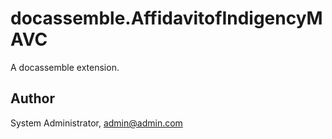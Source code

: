 # docassemble.AffidavitofIndigencyMAVC

A docassemble extension.

## Author

System Administrator, admin@admin.com

